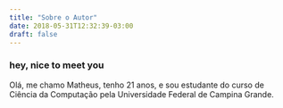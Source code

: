 ```yaml
---
title: "Sobre o Autor"
date: 2018-05-31T12:32:39-03:00
draft: false
---
```


### hey, nice to meet you

Olá, me chamo Matheus, tenho 21 anos, e sou estudante do curso de Ciência da Computação pela Universidade Federal de Campina Grande. 